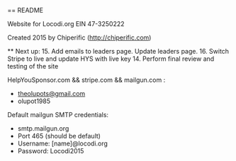 == README

Website for Locodi.org EIN 47-3250222

Created 2015 by Chiperific (http://chiperific.com)


** Next up:
15. Add emails to leaders page. Update leaders page.
16. Switch Stripe to live and update HYS with live key
14. Perform final review and testing of the site


HelpYouSponsor.com && stripe.com && mailgun.com :
* theolupots@gmail.com
* olupot1985

Default mailgun SMTP credentials:
* smtp.mailgun.org
* Port 465 (should be default)
* Username: [name]@locodi.org
* Password: Locodi2015